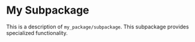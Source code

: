 # My Subpackage

This is a description of `my_package/subpackage`. This subpackage provides specialized functionality.

